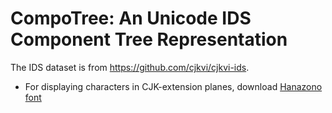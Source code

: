 # CompoTree: An Unicode IDS Component Tree Representation

The IDS dataset is from https://github.com/cjkvi/cjkvi-ids.

* For displaying characters in CJK-extension planes, download [Hanazono font](https://osdn.net/projects/hanazono-font/downloads/68253/hanazono-20170904.zip/)
